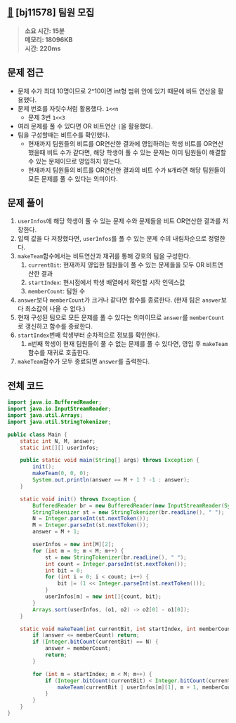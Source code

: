 ## [👥](https://www.acmicpc.net/problem/11578) [bj11578] 팀원 모집

> **소요 시간: 15분<br>
> 메모리: 18096KB<br>
> 시간: 220ms**

## 문제 접근
- 문제 수가 최대 10명이므로 2^10이면 int형 범위 안에 있기 때문에 비트 연산을 활용했다.
- 문제 번호를 자릿수처럼 활용했다. `1<<n`
	- 문제 3번 `1<<3`
- 여러 문제를 풀 수 있다면 OR 비트연산 `|`을 활용했다.
- 팀을 구성할때는 비트수를 확인했다.
	- 현재까지 팀원들의 비트를 OR연산한 결과에 영입하려는 학생 비트를 OR연산했을때 비트 수가 같다면, 해당 학생이 풀 수 있는 문제는 이미 팀원들이 해결할 수 있는 문제이므로 영입하지 않는다.
	- 현재까지 팀원들의 비트를 OR연산한 결과의 비트 수가 `N`개라면 해당 팀원들이 모든 문제를 풀 수 있다는 의미이다.
## 문제 풀이
1. `userInfos`에 해당 학생이 풀 수 있는 문제 수와 문제들을 비트 OR연산한 결과를 저장한다. 
2. 입력 값을 다 저장했다면, `userInfos`를 풀 수 있는 문제 수의 내림차순으로 정렬한다.
3. `makeTeam`함수에서는 비트연산과 재귀를 통해 강호의 팀을 구성한다.
	1. `currentBit`: 현재까지 영입한 팀원들이 풀 수 있는 문제들을 모두 OR 비트연산한 결과
	2. `startIndex`: 현시점에서 학생 배열에서 확인할 시작 인덱스값
	3. `memberCount`: 팀원 수
4. `answer`보다 `memberCount`가 크거나 같다면 함수를 종료한다. (현재 팀은 `answer`보다 최소값이 나올 수 없다.)
5. 현재 구성된 팀으로 모든 문제를 풀 수 있다는 의미이므로 `answer`를 `memberCount`로 갱신하고 함수를 종료한다.
6. `startIndex`번째 학생부터 순차적으로 정보를 확인한다.
	1. `m`번째 학생이 현재 팀원들이 풀 수 없는 문제를 풀 수 있다면, 영입 후 `makeTeam`함수를 재귀로 호출한다.
7. `makeTeam`함수가 모두 종료되면 `answer`를 출력한다.
## 전체 코드
```java
import java.io.BufferedReader;
import java.io.InputStreamReader;
import java.util.Arrays;
import java.util.StringTokenizer;

public class Main {
    static int N, M, answer;
    static int[][] userInfos;

    public static void main(String[] args) throws Exception {
        init();
        makeTeam(0, 0, 0);
        System.out.println(answer == M + 1 ? -1 : answer);
    }

    static void init() throws Exception {
        BufferedReader br = new BufferedReader(new InputStreamReader(System.in));
        StringTokenizer st = new StringTokenizer(br.readLine(), " ");
        N = Integer.parseInt(st.nextToken());
        M = Integer.parseInt(st.nextToken());
        answer = M + 1;

        userInfos = new int[M][2];
        for (int m = 0; m < M; m++) {
            st = new StringTokenizer(br.readLine(), " ");
            int count = Integer.parseInt(st.nextToken());
            int bit = 0;
            for (int i = 0; i < count; i++) {
                bit |= (1 << Integer.parseInt(st.nextToken()));
            }
            userInfos[m] = new int[]{count, bit};
        }
        Arrays.sort(userInfos, (o1, o2) -> o2[0] - o1[0]);
    }

    static void makeTeam(int currentBit, int startIndex, int memberCount) {
        if (answer <= memberCount) return;
        if (Integer.bitCount(currentBit) == N) {
            answer = memberCount;
            return;
        }

        for (int m = startIndex; m < M; m++) {
            if (Integer.bitCount(currentBit) < Integer.bitCount(currentBit | userInfos[m][1])) {
                makeTeam(currentBit | userInfos[m][1], m + 1, memberCount + 1);
            }
        }
    }
}
```
